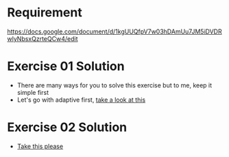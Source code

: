 # Requirement
https://docs.google.com/document/d/1kgUUQfpV7w03hDAmUu7JM5iDVDRwlyNbsxQzrteQCw4/edit

# Exercise 01 Solution
- There are many ways for you to solve this exercise but to me, keep it simple first
- Let's go with adaptive first, [take a look at this](https://www.geeksforgeeks.org/python-thresholding-techniques-using-opencv-set-2-adaptive-thresholding/)

# Exercise 02 Solution
- [Take this please](https://automaticaddison.com/how-to-detect-and-draw-contours-in-images-using-opencv/)